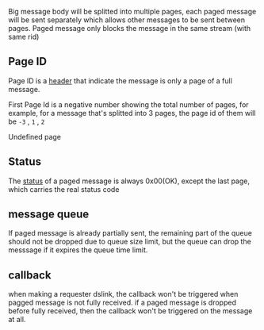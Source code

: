 Big message body will be splitted into multiple pages, 
each paged message will be sent separately which allows other messages to be sent between pages.
Paged message only blocks the message in the same stream (with same rid)

## Page ID
Page ID is a [header](header-structure.md) that indicate the message is only a page of a full message.

First Page Id is a negative number showing the total number of pages, for example, for a message that's splitted into 3 pages, the page id  of them will be `-3` , `1` , `2`

Undefined page

## Status
The [status](status-table.md) of a paged message is always 0x00(OK), except the last page, which carries the real status code

## message queue
If paged message is already partially sent, the remaining part of the queue should not be dropped due to queue size limit, but the queue can drop the messsage if it expires the queue time limit.

## callback
when making a requester dslink, the callback won't be triggered when pagged message is not fully received. if a paged message is dropped before fully received, then the callback won't be triggered on the message at all.
